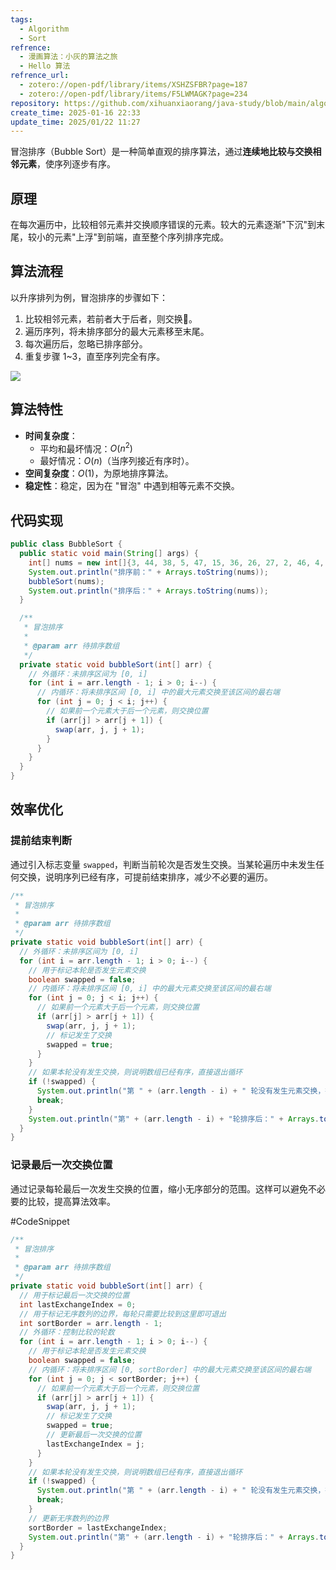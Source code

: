 ```yaml
---
tags:
  - Algorithm
  - Sort
refrence:
  - 漫画算法：小灰的算法之旅
  - Hello 算法
refrence_url:
  - zotero://open-pdf/library/items/XSHZSFBR?page=187
  - zotero://open-pdf/library/items/F5LWMAGK?page=234
repository: https://github.com/xihuanxiaorang/java-study/blob/main/algorithm-study/sorting-algorithm/src/main/java/fun/xiaorang/study/algorithm/sorting/BubbleSort.java
create_time: 2025-01-16 22:33
update_time: 2025/01/22 11:27
---
```


冒泡排序（Bubble Sort）是一种简单直观的排序算法，通过**连续地比较与交换相邻元素**，使序列逐步有序。

## 原理

在每次遍历中，比较相邻元素并交换顺序错误的元素。较大的元素逐渐"下沉"到末尾，较小的元素"上浮"到前端，直至整个序列排序完成。

## 算法流程

以升序排列为例，冒泡排序的步骤如下：

1. 比较相邻元素，若前者大于后者，则交换🔄。
2. 遍历序列，将未排序部分的最大元素移至末尾。
3. 每次遍历后，忽略已排序部分。
4. 重复步骤 1~3，直至序列完全有序。

![](https://img.xiaorang.fun/202501171824636.gif)

## 算法特性

- **时间复杂度**：
    - 平均和最坏情况：$O(n^2)$
    - 最好情况：$O(n)$（当序列接近有序时）。
- **空间复杂度**：$O(1)$，为原地排序算法。
- **稳定性**：稳定，因为在 "冒泡" 中遇到相等元素不交换。

## 代码实现

```java
public class BubbleSort {
  public static void main(String[] args) {
    int[] nums = new int[]{3, 44, 38, 5, 47, 15, 36, 26, 27, 2, 46, 4, 19, 50, 48};
    System.out.println("排序前：" + Arrays.toString(nums));
    bubbleSort(nums);
    System.out.println("排序后：" + Arrays.toString(nums));
  }

  /**
   * 冒泡排序
   *
   * @param arr 待排序数组
   */
  private static void bubbleSort(int[] arr) {
    // 外循环：未排序区间为 [0, i]
    for (int i = arr.length - 1; i > 0; i--) {
      // 内循环：将未排序区间 [0, i] 中的最大元素交换至该区间的最右端
      for (int j = 0; j < i; j++) {
        // 如果前一个元素大于后一个元素，则交换位置
        if (arr[j] > arr[j + 1]) {
          swap(arr, j, j + 1);
        }
      }
    }
  }
}
```

## 效率优化

### 提前结束判断

通过引入标志变量 `swapped`，判断当前轮次是否发生交换。当某轮遍历中未发生任何交换，说明序列已经有序，可提前结束排序，减少不必要的遍历。

```java hl:10,17,21-24
/**
 * 冒泡排序
 *
 * @param arr 待排序数组
 */
private static void bubbleSort(int[] arr) {
  // 外循环：未排序区间为 [0, i]
  for (int i = arr.length - 1; i > 0; i--) {
    // 用于标记本轮是否发生元素交换
    boolean swapped = false;
    // 内循环：将未排序区间 [0, i] 中的最大元素交换至该区间的最右端
    for (int j = 0; j < i; j++) {
      // 如果前一个元素大于后一个元素，则交换位置
      if (arr[j] > arr[j + 1]) {
        swap(arr, j, j + 1);
        // 标记发生了交换
        swapped = true;
      }
    }
    // 如果本轮没有发生交换，则说明数组已经有序，直接退出循环
    if (!swapped) {
      System.out.println("第 " + (arr.length - i) + " 轮没有发生元素交换，排序提前结束！");
      break;
    }
    System.out.println("第" + (arr.length - i) + "轮排序后：" + Arrays.toString(arr));
  }
}
```

### 记录最后一次交换位置

通过记录每轮最后一次发生交换的位置，缩小无序部分的范围。这样可以避免不必要的比较，提高算法效率。

#CodeSnippet

```java hl:8,10,23,32
/**
 * 冒泡排序
 *
 * @param arr 待排序数组
 */
private static void bubbleSort(int[] arr) {
  // 用于标记最后一次交换的位置
  int lastExchangeIndex = 0;
  // 用于标记无序数列的边界，每轮只需要比较到这里即可退出
  int sortBorder = arr.length - 1;
  // 外循环：控制比较的轮数
  for (int i = arr.length - 1; i > 0; i--) {
    // 用于标记本轮是否发生元素交换
    boolean swapped = false;
    // 内循环：将未排序区间 [0, sortBorder] 中的最大元素交换至该区间的最右端
    for (int j = 0; j < sortBorder; j++) {
      // 如果前一个元素大于后一个元素，则交换位置
      if (arr[j] > arr[j + 1]) {
        swap(arr, j, j + 1);
        // 标记发生了交换
        swapped = true;
        // 更新最后一次交换的位置
        lastExchangeIndex = j;
      }
    }
    // 如果本轮没有发生交换，则说明数组已经有序，直接退出循环
    if (!swapped) {
      System.out.println("第 " + (arr.length - i) + " 轮没有发生元素交换，排序提前结束！");
      break;
    }
    // 更新无序数列的边界
    sortBorder = lastExchangeIndex;
    System.out.println("第" + (arr.length - i) + "轮排序后：" + Arrays.toString(arr));
  }
}
```
